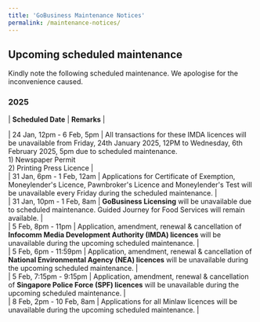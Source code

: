 ```yaml
---
title: 'GoBusiness Maintenance Notices'
permalink: /maintenance-notices/
---
```


## Upcoming scheduled maintenance

Kindly note the following scheduled maintenance. We apologise for the inconvenience caused. 


### 2025 

| **Scheduled Date** | **Remarks** |  



| 24 Jan, 12pm - 6 Feb, 5pm | All transactions for these IMDA licences will be unavailable from Friday, 24th January 2025, 12PM to Wednesday, 6th February 2025, 5pm due to scheduled maintenance.<br>1) Newspaper Permit<br>2) Printing Press Licence |  
| 31 Jan, 6pm - 1 Feb, 12am | Applications for Certificate of Exemption, Moneylender's Licence, Pawnbroker's Licence and Moneylender's Test will be unavailable every Friday during the scheduled maintenance. |    
| 31 Jan, 10pm - 1 Feb, 8am | **GoBusiness Licensing** will be unavailable due to scheduled maintenance. Guided Journey for Food Services will remain available. |   
| 5 Feb, 8pm - 11pm | Application, amendment, renewal & cancellation of **Infocomm Media Development Authority (IMDA) licences** will be unavailable during the upcoming scheduled maintenance. |   
| 5 Feb, 6pm - 11:59pm | Application, amendment, renewal & cancellation of **National Environmental Agency (NEA) licences** will be unavailable during the upcoming scheduled maintenance. |       
| 5 Feb, 7:15pm - 9:15pm | Application, amendment, renewal & cancellation of **Singapore Police Force (SPF) licences** will be unavailable during the upcoming scheduled maintenance. |     
| 8 Feb, 2pm - 10 Feb, 8am | Applications for all Minlaw licences will be unavailable during the upcoming scheduled maintenance. |       



<script src="/jquery/jquery.min.js"></script> <script src="/jquery/resize-tables.js"></script>
